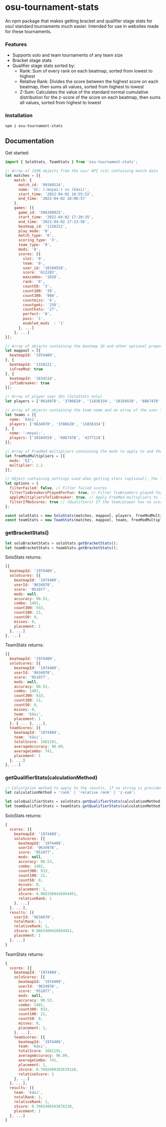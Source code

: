 # osu-tournament-stats

An npm package that makes getting bracket and qualifier stage stats for osu! standard tournaments much easier. Intended for use in websites made for these tournaments.

### Features
- Supports solo and team tournaments of any team size
- Bracket stage stats
- Qualifier stage stats sorted by: 
  - Rank: Sum of every rank on each beatmap, sorted from lowest to highest
  - Relative Rank: Divides the score between the highest score on each beatmap, then sums all values, sorted from highest to lowest
  - Z-Sum: Calculates the value of the standard normal cumulative distribution for the z-score of the score on each beatmap, then sums all values, sorted from highest to lowest

### Installation

`npm i osu-tournament-stats`

## Documentation

Get started:

```js
import { SoloStats, TeamStats } from 'osu-tournament-stats';

// Array of JSON objects from the osu! API (v1) containing match data
let matches = [{
    match: {
      match_id: '99349514',
      name: 'GC: (:moyai:) vs (käsi)',
      start_time: '2022-04-02 16:55:52',
      end_time: '2022-04-02 18:00:57'
    },
    games: [{
      game_id: '506340923',
      start_time: '2022-04-02 17:20:35',
      end_time: '2022-04-02 17:23:56',
      beatmap_id: '1158221',
      play_mode: '0',
      match_type: '0',
      scoring_type: '3',
      team_type: '0',
      mods: '0',
      scores: [{
        slot: '0',
        team: '0',
        user_id: '10184558',
        score: '612283',
        maxcombo: '1028',
        rank: '0',
        count50: '3',
        count100: '39',
        count300: '908',
        countmiss: '4',
        countgeki: '259',
        countkatu: '27',
        perfect: '0',
        pass: '1',
        enabled_mods  : '1'
      }, ...]
    }, ...]
}];

// Array of objects containing the beatmap ID and other optional properties for specifying FreeMods and TieBreakers
let mappool = [{
  beatmapId: '1974409',
}, {
  beatmapId: '1158221',
  isFreeMod: true
}, {
  beatmapId: '1634214',
  isTieBreaker: true
}];

// Array of player user IDs (SoloStats only)
let players = ['9634978', '3786620', '11836334', '10184558', '6867478', '4277118'];

// Array of objects containing the team name and an array of the user IDs of each player in that team (TeamStats only)
let teams = [{
  name: 'käsi',
  players: ['9634978', '3786620', '11836334']
}, {
  name: ':moyai:',
  players: ['10184558', '6867478', '4277118']
}];

// Array of FreeMod multipliers containing the mods to apply to and the multiplier itself (optional)
let freeModMultipliers = [{
  mods: 'EZ',
  multiplier: 2.2
}];

// Object containing settings used when getting stats (optional), the following object corresponds to the default values
let options = {
  filterFailed: false, // Filter failed scores
  filterTieBreakersPlayedForFun: true, // Filter TieBreakers played for fun, if the score between the teams/players isn't a tie before the TieBreaker gets played, it gets filtered
  applyMultipliersToTieBreaker: true, // Apply FreeMod multipliers to TieBreakers as well
  filterIfNoScores: true // (Qualifiers) If the team/player has no scores but still wants be displayed in the results (false), else filters them (true)
};

const soloStats = new SoloStats(matches, mappool, players, freeModMultipliers, options);
const teamStats = new TeamStats(matches, mappool, teams, freeModMultipliers, options);
```

### getBracketStats()

```js
let soloBracketStats = soloStats.getBracketStats();
let teamBracketStats = teamStats.getBracketStats();
```

SoloStats returns:

```js
[{
  beatmapId: '1974409',
  soloScores: [{
    beatmapId: '1974409',
    userId: '9634978',
    score: '951077',
    mods: null,
    accuracy: 98.53,
    combo: 1401,
    count300: 933,
    count100: 21,
    count50: 0,
    misses: 0,
    placement: 1
  }, ...]
}, ...]
```

TeamStats returns:

```js
[{
  beatmapId: '1974409',
  soloScores: [{
    beatmapId: '1974409',
    userId: '9634978',
    score: '951077',
    mods: null,
    accuracy: 98.53,
    combo: 1401,
    count300: 933,
    count100: 21,
    count50: 0,
    misses: 0,
    team: 'käsi',
    placement: 1
  }, { ... }, ...],
  teamScores: [{
    beatmapId: '1974409',
    team: 'käsi',
    totalScore: 1661191,
    averageAccuracy: 96.09,
    averageCombo: 741,
    placement: 1
  }, ...]
}, ...]
```

### getQualifierStats(calculationMethod)

```js
// Calculation method to apply to the results, if no string is provided, it will default to 'rank'
let calculationMethod = 'rank' | 'relative rank' | 'z-sum';

let soloQualifierStats = soloStats.getQualifierStats(calculationMethod);
let teamQualifierStats = teamStats.getQualifierStats(calculationMethod);
```

SoloStats returns:

```js
{
  scores: [{
    beatmapId: '1974409',
    soloScores: [{
      beatmapId: '1974409',
      userId: '9634978',
      score: '951077',
      mods: null,
      accuracy: 98.53,
      combo: 1401,
      count300: 933,
      count100: 21,
      count50: 0,
      misses: 0,
      placement: 1,
      zScore: 0.9663309426954451,
      relativeRank: 1
    }, ...]
  }, ...],
  results: [{
    userId: '9634978',
    totalRank: 1,
    relativeRank: 1,
    zScore: 0.9663309426954451,
    placement: 1
  }, ...]
}
```

TeamStats returns:

```js
{
  scores: [{
    beatmapId: '1974409',
    soloScores: [{
      beatmapId: '1974409',
      userId: '9634978',
      score: '951077',
      mods: null,
      accuracy: 98.53,
      combo: 1401,
      count300: 933,
      count100: 21,
      count50: 0,
      misses: 0,
      placement: 1,
    }, ...],
    teamScores: [{
      beatmapId: '1974409',
      team: 'käsi',
      totalScore: 1661191,
      averageAccuracy: 96.09,
      averageCombo: 741,
      placement: 1,
      zScore: 0.7602499363678128,
      relativeScore: 1
    }, ...]
  }, ...],
  results: [{
    team: 'käsi',
    totalRank: 1,
    relativeRank: 1,
    zScore: 0.7602499363678128,
    placement: 1
  }, ...]
}
```